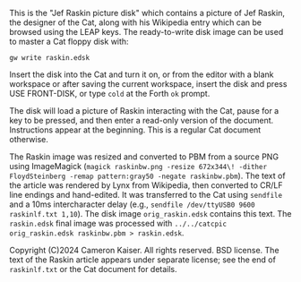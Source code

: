 This is the "Jef Raskin picture disk" which contains a picture of Jef Raskin, the designer of the Cat, along with his Wikipedia entry which can be browsed using the LEAP keys. The ready-to-write disk image can be used to master a Cat floppy disk with:

```
gw write raskin.edsk
```

Insert the disk into the Cat and turn it on, or from the editor with a blank workspace or after saving the current workspace, insert the disk and press USE FRONT-DISK, or type `cold` at the Forth `ok` prompt.

The disk will load a picture of Raskin interacting with the Cat, pause for a key to be pressed, and then enter a read-only version of the document. Instructions appear at the beginning. This is a regular Cat document otherwise.

The Raskin image was resized and converted to PBM from a source PNG using ImageMagick (`magick raskinbw.png -resize 672x344\! -dither FloydSteinberg -remap pattern:gray50 -negate raskinbw.pbm`). The text of the article was rendered by Lynx from Wikipedia, then converted to CR/LF line endings and hand-edited. It was transferred to the Cat using `sendfile` and a 10ms intercharacter delay (e.g., `sendfile /dev/ttyUSB0 9600 raskinlf.txt 1,10`). The disk image `orig_raskin.edsk` contains this text. The `raskin.edsk` final image was processed with `../../catcpic orig_raskin.edsk raskinbw.pbm > raskin.edsk`.

Copyright (C)2024 Cameron Kaiser. All rights reserved. BSD license. The text of the Raskin article appears under separate license; see the end of `raskinlf.txt` or the Cat document for details.
